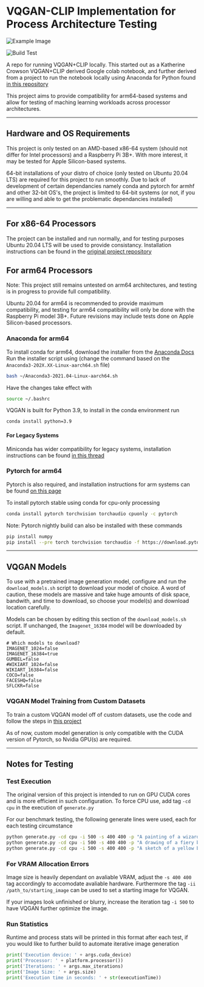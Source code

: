 # VQGAN-CLIP Implementation for Process Architecture Testing

![Example Image](https://korii.slate.fr/sites/default/files/styles/1440x600/public/champdechienselectriques.jpg)

![Build Test](https://github.com/LibreCS/vqgarm/actions/workflows/test.yml/badge.svg)

A repo for running VQGAN+CLIP locally. This started out as a Katherine Crowson VQGAN+CLIP derived Google colab notebook, and further derived from a project to run the notebook locally using Anaconda for Python found [in this repository](https://github.com/nerdyrodent/VQGAN-CLIP)

This project aims to provide compatibility for arm64-based systems and allow for testing of maching learning workloads across processor architectures.

---
## Hardware and OS Requirements

This project is only tested on an AMD-based x86-64 system (should not differ for Intel processors) and a Raspberry Pi 3B+. With more interest, it may be tested for Apple Silicon-based systems.

64-bit installations of your distro of choice (only tested on Ubuntu 20.04 LTS) are required for this project to run smoothly. Due to lack of development of certain dependancies namely conda and pytorch for armhf and other 32-bit OS's, the project is limited to 64-bit systems (or not, if you are willing and able to get the problematic dependancies installed)

---
## For x86-64 Processors

The project can be installed and run normally, and for testing purposes Ubuntu 20.04 LTS will be used to provide consistancy. Installation instructions can be found in the [original project repository](https://github.com/nerdyrodent/VQGAN-CLIP)

## For arm64 Processors

Note: This project still remains untested on arm64 architectures, and testing is in progress to provide full compatibility.

Ubuntu 20.04 for arm64 is recommended to provide maximum compatibility, and testing for arm64 compatibility will only be done with the Raspberry Pi model 3B+. Future revisions may include tests done on Apple Silicon-based processors.

### Anaconda for arm64

To install conda for arm64, download the installer from the [Anaconda Docs](https://docs.anaconda.com/anaconda/install/linux-aarch64/)
Run the installer script using (change the command based on the `Anaconda3-202X.XX-Linux-aarch64.sh` file)
```bash
bash ~/Anaconda3-2021.04-Linux-aarch64.sh
```
Have the changes take effect with 
```bash
source ~/.bashrc
```

VQGAN is built for Python 3.9, to install in the conda environment run 
```bash
conda install python=3.9
```

#### For Legacy Systems

Miniconda has wider compatibility for legacy systems, installation instructions can be found [in this thread](https://stackoverflow.com/questions/39371772/how-to-install-anaconda-on-raspberry-pi-3-model-b)

### Pytorch for arm64

Pytorch is also required, and installation instructions for arm systems can be found [on this page](http://mathinf.com/pytorch/arm64/)

To install pytorch stable using conda for cpu-only processing
```bash
conda install pytorch torchvision torchaudio cpuonly -c pytorch
```

Note: Pytorch nightly build can also be installed with these commands
```bash
pip install numpy
pip install --pre torch torchvision torchaudio -f https://download.pytorch.org/whl/nightly/cpu/torch_nightly.html
```
---
## VQGAN Models
To use with a pretrained image generation model, configure and run the `download_models.sh` script to download your model of choice. A word of caution, these models are massive and take huge amounts of disk space, bandwith, and time to download, so choose your model(s) and download location carefully.

Models can be chosen by editing this section of the `download_models.sh` script. If unchanged, the `Imagenet_16384` model will be downloaded by default.
```shell
# Which models to download?
IMAGENET_1024=false
IMAGENET_16384=true
GUMBEL=false
#WIKIART_1024=false
WIKIART_16384=false
COCO=false
FACESHQ=false
SFLCKR=false
```

### VQGAN Model Training from Custom Datasets
To train a custom VQGAN model off of custom datasets, use the code and follow the steps in [this project](https://github.com/CompVis/taming-transformers#training-on-custom-data)

As of now, custom model generation is only compatible with the CUDA version of Pytorch, so Nvidia GPU(s) are required. 

---
## Notes for Testing

### Test Execution
The original version of this project is intended to run on GPU CUDA cores and is more efficient in such configuration. To force CPU use, add tag `-cd cpu` in the execution of `generate.py`

For our benchmark testing, the following generate lines were used, each for each testing circumstance
```bash
python generate.py -cd cpu -i 500 -s 400 400 -p "A painting of a wizard riding a white horse into the sunset"
python generate.py -cd cpu -i 500 -s 400 400 -p "A drawing of a fiery bull fighting a white unicorn"
python generate.py -cd cpu -i 500 -s 400 400 -p "A sketch of a yellow bird perched on a green tree"
```
### For VRAM Allocation Errors
Image size is heavily dependant on avaliable VRAM, adjust the `-s 400 400` tag accordingly to accomodate avaliable hardware. Furthermore the tag `-ii /path_to/starting_image` can be used to set a starting image for VQGAN.

If your images look unfinished or blurry, increase the iteration tag `-i 500` to have VQGAN further optimize the image.

### Run Statistics
Runtime and process stats will be printed in this format after each test, if you would like to further build to automate iterative image generation
```python
print('Execution device: ' + args.cuda_device)
print('Processor: ' + platform.processor())
print('Iterations: ' + args.max_iterations)
print('Image Size: ' + args.size)
print('Execution time in seconds: ' + str(executionTime))
```
